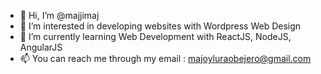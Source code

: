 - 👋 Hi, I’m @majjimaj
- 👀 I’m interested in developing websites with Wordpress Web Design
- 🌱 I’m currently learning Web Development with ReactJS, NodeJS, AngularJS
- 📫 You can reach me through my email : majoyluraobejero@gmail.com

<!---
majjimaj/majjimaj is a ✨ special ✨ repository because its `README.md` (this file) appears on your GitHub profile.
You can click the Preview link to take a look at your changes.
--->
